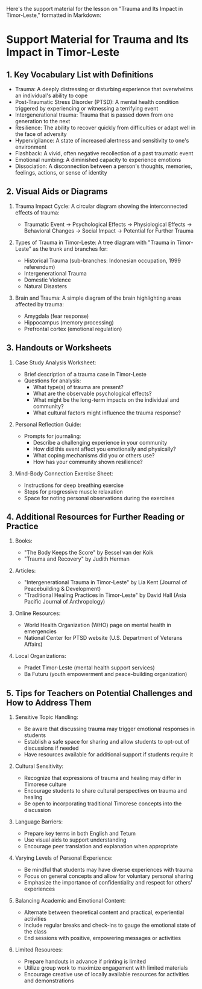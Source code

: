 Here's the support material for the lesson on "Trauma and Its Impact in Timor-Leste," formatted in Markdown:

# Support Material for Trauma and Its Impact in Timor-Leste

## 1. Key Vocabulary List with Definitions

- Trauma: A deeply distressing or disturbing experience that overwhelms an individual's ability to cope
- Post-Traumatic Stress Disorder (PTSD): A mental health condition triggered by experiencing or witnessing a terrifying event
- Intergenerational trauma: Trauma that is passed down from one generation to the next
- Resilience: The ability to recover quickly from difficulties or adapt well in the face of adversity
- Hypervigilance: A state of increased alertness and sensitivity to one's environment
- Flashback: A vivid, often negative recollection of a past traumatic event
- Emotional numbing: A diminished capacity to experience emotions
- Dissociation: A disconnection between a person's thoughts, memories, feelings, actions, or sense of identity

## 2. Visual Aids or Diagrams

1. Trauma Impact Cycle:
   A circular diagram showing the interconnected effects of trauma:
   - Traumatic Event → Psychological Effects → Physiological Effects → Behavioral Changes → Social Impact → Potential for Further Trauma

2. Types of Trauma in Timor-Leste:
   A tree diagram with "Trauma in Timor-Leste" as the trunk and branches for:
   - Historical Trauma (sub-branches: Indonesian occupation, 1999 referendum)
   - Intergenerational Trauma
   - Domestic Violence
   - Natural Disasters

3. Brain and Trauma:
   A simple diagram of the brain highlighting areas affected by trauma:
   - Amygdala (fear response)
   - Hippocampus (memory processing)
   - Prefrontal cortex (emotional regulation)

## 3. Handouts or Worksheets

1. Case Study Analysis Worksheet:
   - Brief description of a trauma case in Timor-Leste
   - Questions for analysis:
     * What type(s) of trauma are present?
     * What are the observable psychological effects?
     * What might be the long-term impacts on the individual and community?
     * What cultural factors might influence the trauma response?

2. Personal Reflection Guide:
   - Prompts for journaling:
     * Describe a challenging experience in your community
     * How did this event affect you emotionally and physically?
     * What coping mechanisms did you or others use?
     * How has your community shown resilience?

3. Mind-Body Connection Exercise Sheet:
   - Instructions for deep breathing exercise
   - Steps for progressive muscle relaxation
   - Space for noting personal observations during the exercises

## 4. Additional Resources for Further Reading or Practice

1. Books:
   - "The Body Keeps the Score" by Bessel van der Kolk
   - "Trauma and Recovery" by Judith Herman

2. Articles:
   - "Intergenerational Trauma in Timor-Leste" by Lia Kent (Journal of Peacebuilding & Development)
   - "Traditional Healing Practices in Timor-Leste" by David Hall (Asia Pacific Journal of Anthropology)

3. Online Resources:
   - World Health Organization (WHO) page on mental health in emergencies
   - National Center for PTSD website (U.S. Department of Veterans Affairs)

4. Local Organizations:
   - Pradet Timor-Leste (mental health support services)
   - Ba Futuru (youth empowerment and peace-building organization)

## 5. Tips for Teachers on Potential Challenges and How to Address Them

1. Sensitive Topic Handling:
   - Be aware that discussing trauma may trigger emotional responses in students
   - Establish a safe space for sharing and allow students to opt-out of discussions if needed
   - Have resources available for additional support if students require it

2. Cultural Sensitivity:
   - Recognize that expressions of trauma and healing may differ in Timorese culture
   - Encourage students to share cultural perspectives on trauma and healing
   - Be open to incorporating traditional Timorese concepts into the discussion

3. Language Barriers:
   - Prepare key terms in both English and Tetum
   - Use visual aids to support understanding
   - Encourage peer translation and explanation when appropriate

4. Varying Levels of Personal Experience:
   - Be mindful that students may have diverse experiences with trauma
   - Focus on general concepts and allow for voluntary personal sharing
   - Emphasize the importance of confidentiality and respect for others' experiences

5. Balancing Academic and Emotional Content:
   - Alternate between theoretical content and practical, experiential activities
   - Include regular breaks and check-ins to gauge the emotional state of the class
   - End sessions with positive, empowering messages or activities

6. Limited Resources:
   - Prepare handouts in advance if printing is limited
   - Utilize group work to maximize engagement with limited materials
   - Encourage creative use of locally available resources for activities and demonstrations